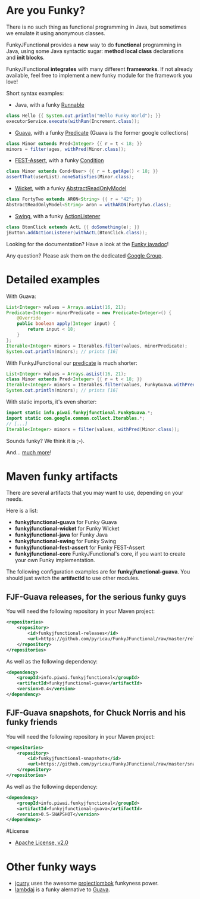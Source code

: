 # Are you Funky?

There is no such thing as functional programming in Java, but sometimes we emulate it using anonymous classes.

FunkyJFunctional provides a **new** way to do **functional** programming in Java, using some Java syntactic sugar: **method local class** declarations and **init blocks**.

FunkyJFunctional **integrates** with many different **frameworks**. If not already available, feel free to implement a new funky module for the framework you love!

Short syntax examples:

* Java, with a funky [Runnable](http://download.oracle.com/javase/6/docs/api/java/lang/Runnable.html)

``` java
class Hello {{ System.out.println("Hello Funky World"); }}
executorService.execute(withRun(Increment.class));
```

* [Guava](http://code.google.com/p/guava-libraries/), with a funky [Predicate](http://guava-libraries.googlecode.com/svn/trunk/javadoc/com/google/common/base/Predicate.html) (Guava is the former google collections)

``` java
class Minor extends Pred<Integer> {{ r = t < 18; }}
minors = filter(ages, withPred(Minor.class));
```

* [FEST-Assert](http://docs.codehaus.org/display/FEST/Fluent+Assertions+Module), with a funky [Condition](http://docs.codehaus.org/display/FEST/Extending+FEST-Assert+with+Custom+Conditions)

``` java
class Minor extends Cond<User> {{ r = t.getAge() < 18; }}
assertThat(userList).noneSatisfies(Minor.class);
```

* [Wicket](http://wicket.apache.org/), with a funky  [AbstractReadOnlyModel](http://wicket.apache.org/apidocs/1.4/org/apache/wicket/model/AbstractReadOnlyModel.html)

``` java
class FortyTwo extends ARON<String> {{ r = "42"; }}
AbstractReadOnlyModel<String> aron = withARON(FortyTwo.class);
```

* [Swing](http://java.sun.com/javase/technologies/desktop/), with a funky  [ActionListener](http://download.oracle.com/javase/6/docs/api/java/awt/event/ActionListener.html)

``` java
class BtonClick extends ActL {{ doSomething(e); }}
jButton.addActionListener(withActL(BtonClick.class));
```

Looking for the documentation? Have a look at the [Funky javadoc](http://pyricau.github.com/FunkyJFunctional/javadoc/releases/0.4/index.html?info/piwai/funkyjfunctional/Funky.html)!

Any question? Please ask them on the dedicated [Google Group](https://groups.google.com/group/funkyjfunctional).

# Detailed examples

With Guava:

``` java
List<Integer> values = Arrays.asList(16, 21);
Predicate<Integer> minorPredicate = new Predicate<Integer>() {
	@Override
	public boolean apply(Integer input) {
		return input < 18;
	}
};
Iterable<Integer> minors = Iterables.filter(values, minorPredicate);
System.out.println(minors); // prints [16]
```
	
With FunkyJFunctional our [predicate](https://github.com/pyricau/FunkyJFunctional/blob/master/funkyjfunctional-guava/src/test/java/info/piwai/funkyjfunctional/guava/test/PredTest.java) is much shorter:

``` java
List<Integer> values = Arrays.asList(16, 21);
class Minor extends Pred<Integer> {{ r = t < 18; }}
Iterable<Integer> minors = Iterables.filter(values, FunkyGuava.withPred(Minor.class));
System.out.println(minors); // prints [16]
```

With static imports, it's even shorter:

``` java
import static info.piwai.funkyjfunctional.FunkyGuava.*;
import static com.google.common.collect.Iterables.*;
// [...]
Iterable<Integer> minors = filter(values, withPred(Minor.class));
```
	
Sounds funky? We think it is ;-). 
	
And... [much more](http://pyricau.github.com/FunkyJFunctional/javadoc/releases/0.4/index.html?info/piwai/funkyjfunctional/Funky.html)!
    
# Maven funky artifacts

There are several artifacts that you may want to use, depending on your needs.

Here is a list:

* **funkyjfunctional-guava** for Funky Guava
* **funkyjfunctional-wicket** for Funky Wicket
* **funkyjfunctional-java** for Funky Java
* **funkyjfunctional-swing** for Funky Swing
* **funkyjfunctional-fest-assert** for Funky FEST-Assert
* **funkyjfunctional-core** FunkyJFunctional's core, if you want to create your own Funky implementation.

The following configuration examples are for **funkyjfunctional-guava**. You should just switch the **artifactId** to use other modules.

## FJF-Guava releases, for the serious funky guys

You will need the following repository in your Maven project:

``` xml
<repositories>
	<repository>
		<id>funkyjfunctional-releases</id>
		<url>https://github.com/pyricau/FunkyJFunctional/raw/master/releases</url>
	</repository>
</repositories>
```
	
As well as the following dependency:

``` xml
<dependency>
	<groupId>info.piwai.funkyjfunctional</groupId>
	<artifactId>funkyjfunctional-guava</artifactId>
	<version>0.4</version>
</dependency>
```
	
## FJF-Guava snapshots, for Chuck Norris and his funky friends

You will need the following repository in your Maven project:

``` xml
<repositories>
	<repository>
		<id>funkyjfunctional-snapshots</id>
		<url>https://github.com/pyricau/FunkyJFunctional/raw/master/snapshots</url>
	</repository>
</repositories>
```

As well as the following dependency:

``` xml
<dependency>
	<groupId>info.piwai.funkyjfunctional</groupId>
	<artifactId>funkyjfunctional-guava</artifactId>
	<version>0.5-SNAPSHOT</version>
</dependency>
```

#License

* [Apache License, v2.0](http://www.apache.org/licenses/LICENSE-2.0.html)


# Other funky ways 

* [jcurry](http://code.google.com/p/jcurry/) uses the awesome [projectlombok](http://projectlombok.org/) funkyness power.
* [lambdaj](http://code.google.com/p/lambdaj/) is a funky alernative to [Guava](http://code.google.com/p/guava-libraries/).
